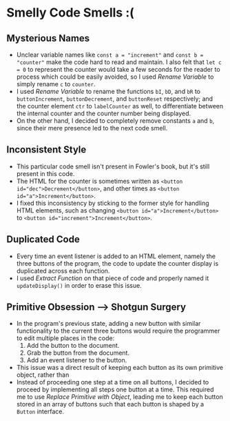 # Smelly Code Smells :(

## Mysterious Names

- Unclear variable names like `const a = "increment"` and `const b = "counter"` make the code hard to read and maintain. I also felt that `let c = 0` to represent the counter would take a few seconds for the reader to process which could be easily avoided, so I used _Rename Variable_ to simply rename `c` to `counter`.
- I used _Rename Variable_ to rename the functions `bI`, `bD`, and `bR` to `buttonIncrement`, `buttonDecrement`, and `buttonReset` respectively; and the counter element `ctr` to `labelCounter` as well, to differentiate between the internal counter and the counter number being displayed.
- On the other hand, I decided to completely remove constants `a` and `b`, since their mere presence led to the next code smell.

## Inconsistent Style

- This particular code smell isn't present in Fowler's book, but it's still present in this code.
- The HTML for the counter is sometimes written as `<button id="dec">Decrement</button>`, and other times as `<button id="a">Increment</button>`.
- I fixed this inconsistency by sticking to the former style for handling HTML elements, such as changing `<button id="a">Increment</button>` to `<button id="increment">Increment</button>`.

## Duplicated Code

- Every time an event listener is added to an HTML element, namely the three buttons of the program, the code to update the counter display is duplicated across each function.
- I used _Extract Function_ on that piece of code and properly named it `updateDisplay()` in order to erase this issue.

## Primitive Obsession --> Shotgun Surgery

- In the program's previous state, adding a new button with similar functionality to the current three buttons would require the programmer to edit multiple places in the code:
  1. Add the button to the document.
  2. Grab the button from the document.
  3. Add an event listener to the button.
- This issue was a direct result of keeping each button as its own primitive object, rather than
- Instead of proceeding one step at a time on all buttons, I decided to proceed by implementing all steps one button at a time. This required me to use _Replace Primitive with Object_, leading me to keep each button stored in an array of buttons such that each button is shaped by a `Button` interface.
